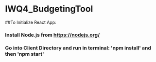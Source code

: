 # IWQ4_BudgetingTool

##To Initialize React App:
### Install Node.js from https://nodejs.org/
### Go into Client Directory and run in terminal: 'npm install' and then 'npm start'
